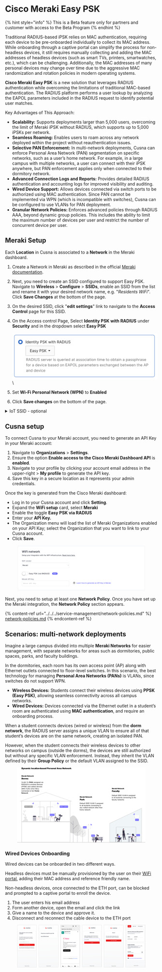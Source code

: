 # Cisco Meraki Easy PSK

{% hint style="info" %}
This is a Beta feature only for partners and customer with access to the Beta Program
{% endhint %}

Traditional RADIUS-based iPSK relies on MAC authentication, requiring each device to be pre-onboarded individually to collect its MAC address. While onboarding through a captive portal can simplify the process for non-headless devices, it still requires manually collecting and adding the MAC addresses of headless devices (such as smart TVs, printers, smartwatches, etc.), which can be challenging. Additionally, the MAC addresses of many personal devices may change over time due to the aggressive MAC randomization and rotation policies in modern operating systems.



**Cisco Meraki Easy PSK** is a new solution that leverages RADIUS authentication while overcoming the limitations of traditional MAC-based authentication. The RADIUS platform performs a user lookup by analyzing the EAPOL parameters included in the RADIUS request to identify potential user matches.

Key Advantages of This Approach:

* **Scalability:** Supports deployments larger than 5,000 users, overcoming the limit of Meraki iPSK without RADIUS, which supports up to 5,000 iPSKs per network.
* **Seamless Roaming:** Enables users to roam across any network deployed within the project without reauthentication issues.
* **Selective PAN Enforcement:** In multi-network deployments, Cusna can enforce Personal Area Network (PAN) segmentation on specific networks, such as a user’s home network. For example, in a large campus with multiple networks, a user can connect with their iPSK anywhere, but PAN enforcement applies only when connected to their dormitory network.
* **Advanced Connection Logs and Reports:** Provides detailed RADIUS authentication and accounting logs for improved visibility and auditing.
* **Wired Device Support:** Allows devices connected via switch ports to be authorized using MAC authentication. Since PAN cannot be implemented via WPN (which is incompatible with switches), Cusna can be configured to use VLANs for PAN deployment.
* **Granular Network Policies:** Enforces advanced policies through RADIUS AAA, beyond dynamic group policies. This includes the ability to limit the maximum number of devices per user and restrict the number of concurrent device  per user.



## Meraki Setup

Each **Location** in Cusna is associated to a **Network** in the Meraki dashboard.&#x20;

1. Create a Network in Meraki as described in the official [Meraki documentation](https://documentation.meraki.com/General_Administration/Organizations_and_Networks/Creating_and_Deleting_Dashboard_Networks).
2. Next, you need to create an SSID configured to support Easy PSK. Navigate to **Wireless** > **Configure** > **SSIDs**, enable an SSID from the list and rename it with your desired network name, e.g. "_Residents WiFi_". Click **Save Changes** at the bottom of the page.
3. On the desired SSID, click "**edit settings**" link to navigate to the **Access Control** page for this SSID.
4. On the Access control Page, Select **Identity PSK with RADIUS** under **Security** and in the dropdown select **Easy PSK**\
   \
   ![](<../../../.gitbook/assets/image (2).png>)\

5. Set **Wi-Fi Personal Network (WPN)** to **Enabled**
6. Click **Save changes** on the bottom of the page.



<details>

<summary>IoT SSID - optional</summary>

If you need to support [IoT Devices Authentication](../../../service-management/wifi-portal-and-onboarding/iot-devices-authentication.md) via MAC authentication, you need to add an additional dedicated SSID in each of the Networks configured for the service.

1. Navigate to **Wireless** > **Configure** > **SSIDs**, enable an SSID from the list and rename it with your desired network name, e.g. "_IoT Devices_". Click **Save Changes** at the bottom of the page.
2. On the above SSID, click "**edit settings**" link to navigate to the **Access Control** page for this SSID.
3. On the Access Control page, select **Identity PSK without RADIUS** under **Security** \
   ![](<../../../.gitbook/assets/image (39).png>)
4. Select "None (direct Access)" in the Splash Page section\
   ![](<../../../.gitbook/assets/image (40).png>)
5.  Finally, expand the **RADIUS** section and add Primary and Secondary RADIUS data for both the **RADIUS servers** and **RADIUS Accounting servers** sections.\
    The RADIUS data (IP addresses, Ports and Secrets are delivered as part of your onboarding email).\


    <figure><img src="../../../.gitbook/assets/image (42).png" alt=""><figcaption></figcaption></figure>



</details>



## Cusna setup

To connect Cusna to your Meraki account, you need to generate an API Key in your Meraki account:

1. Navigate to **Organizations** > **Settings**.
2. Ensure the option **Enable access to the Cisco Meraki Dashboard API** is **enabled**.
3. Navigate to your profile by clicking your account email address in the upper-right > **My profile** to generate the API key.
4. Save this key in a secure location as it represents your admin credentials.



Once the key is generated from the Cisco Meraki dashboard:

* Log in to your Cusna account and click **Setting**.&#x20;
* Expand the **WiFi setup** card, select **Meraki**&#x20;
* Enable the toggle **Easy PSK via RADIUS**
* Enter your **API Key.**&#x20;
* The Organization menu will load the list of Meraki Organizations enabled on your API Kay; select the Organization that you want to link to your Cusna account.&#x20;
* Click **Save**.

<figure><img src="../../../.gitbook/assets/image (2) (1).png" alt=""><figcaption></figcaption></figure>

Next, you need to setup at least one **Network Policy**.  Once you have set up the Meraki integration, the **Network Policy** section appears.

{% content-ref url="../../../service-management/network-policies.md" %}
[network-policies.md](../../../service-management/network-policies.md)
{% endcontent-ref %}



## Scenarios: multi-network deployments

Imagine a large campus divided into multiple **Meraki Networks** for easier management, with separate networks for areas such as dormitories, public spaces, parks, and faculty buildings.

In the dormitories, each room has its own access point (AP) along with Ethernet outlets connected to floor-level switches. In this scenario, the best technology for managing **Personal Area Networks (PANs)** is VLANs, since switches do not support WPN.

* **Wireless Devices:** Students connect their wireless devices using **PPSK (Easy PSK)**, allowing seamless connectivity across all campus networks.
* **Wired Devices:** Devices connected via the Ethernet outlet in a student’s room are authenticated using **MAC authentication**, and require an onboarding process.

When a student connects devices (wired or wireless) from the **dorm network**, the RADIUS server assigns a unique VLAN to ensure all of that student’s devices are on the same network, creating an isolated PAN.

However, when the student connects their wireless devices to other networks on campus (outside the dorms), the devices are still authorized but without any specific VLAN enforcement. Instead, they inherit the VLAN defined by their **Group Policy** or the default VLAN assigned to the SSID.



<figure><img src="../../../.gitbook/assets/image.png" alt=""><figcaption></figcaption></figure>

### Wired Devices Onboarding

Wired devices can be onboarded in two different ways.

Headless devices must be manually provisioned by the user on their [WiFi portal](../../../service-management/wifi-portal-and-onboarding/iot-devices-authentication.md), adding their MAC address and reference friendly name.

Non-headless devices, once connected to the ETH port, can be blocked and prompted to a captive portal to enroll the device.

1. The user enters his email address
2. Form another device, open the email and click the link
3. Give a name to the device and approve it.
4. Disconnect and reconnect the cable device to the ETH port

<figure><img src="../../../.gitbook/assets/image (1).png" alt=""><figcaption></figcaption></figure>


